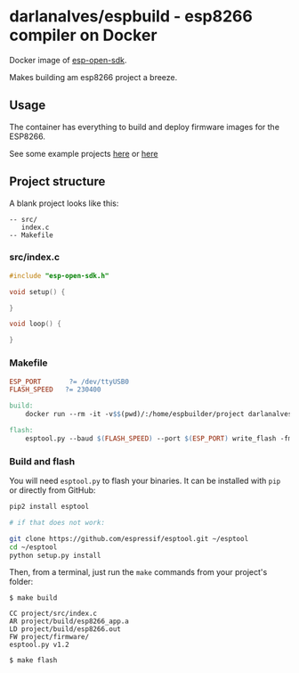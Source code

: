 # darlanalves/espbuild - esp8266 compiler on Docker

Docker image of [esp-open-sdk](https://github.com/pfalcon/esp-open-sdk).

Makes building am esp8266 project a breeze.

## Usage

The container has everything to build and deploy firmware images for the ESP8266.

See some example projects [here](https://github.com/homebots/esp8266-starter-examples) or [here](https://github.com/esp8266/source-code-examples/blob/master/blinky/user/user_main.c)

## Project structure

A blank project looks like this:

```
-- src/
   index.c
-- Makefile
```

### src/index.c

```c
#include "esp-open-sdk.h"

void setup() {

}

void loop() {

}

```

### Makefile

```makefile
ESP_PORT       ?= /dev/ttyUSB0
FLASH_SPEED   ?= 230400

build:
	docker run --rm -it -v$$(pwd)/:/home/espbuilder/project darlanalves/espbuild

flash:
	esptool.py --baud $(FLASH_SPEED) --port $(ESP_PORT) write_flash -fm qio -fs 512KB 0x00000 firmware/0x00000.bin 0x10000 firmware/0x10000.bin 0x7c000 firmware/0x7c000.bin

```

### Build and flash

You will need `esptool.py` to flash your binaries.
It can be installed with `pip` or directly from GitHub:

```bash
pip2 install esptool

# if that does not work:

git clone https://github.com/espressif/esptool.git ~/esptool
cd ~/esptool
python setup.py install
```

Then, from a terminal, just run the `make` commands from your project's folder:

```
$ make build

CC project/src/index.c
AR project/build/esp8266_app.a
LD project/build/esp8266.out
FW project/firmware/
esptool.py v1.2

$ make flash

```


